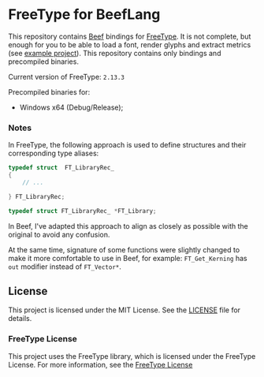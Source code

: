 # FreeType for BeefLang
This repository contains [Beef](https://www.beeflang.org) bindings for [FreeType](https://freetype.org). It is not complete, but enough for you to be able to load a font, render glyphs and extract metrics (see [example project](https://github.com/kallisto56/FreeType.UsageExample)). This repository contains only bindings and precompiled binaries.

Current version of FreeType: `2.13.3`

Precompiled binaries for:
- Windows x64 (Debug/Release);

### Notes
In FreeType, the following approach is used to define structures and their corresponding type aliases:
```C
typedef struct  FT_LibraryRec_
{
	// ...

} FT_LibraryRec;

typedef struct FT_LibraryRec_ *FT_Library;
```
In Beef, I've adapted this approach to align as closely as possible with the original to avoid any confusion.

At the same time, signature of some functions were slightly changed to make it more comfortable to use in Beef, for example: `FT_Get_Kerning` has `out` modifier instead of `FT_Vector*`.

## License

This project is licensed under the MIT License. See the [LICENSE](LICENSE) file for details.

### FreeType License

This project uses the FreeType library, which is licensed under the FreeType License. For more information, see the [FreeType License](https://www.freetype.org/license.html)